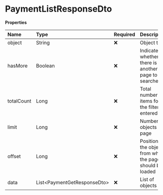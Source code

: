 # PaymentListResponseDto

**Properties**

| Name       | Type                          | Required | Description                                                 |
| :--------- | :---------------------------- | :------- | :---------------------------------------------------------- |
| object     | String                        | ❌       | Object type                                                 |
| hasMore    | Boolean                       | ❌       | Indicates whether there is another page to be searched      |
| totalCount | Long                          | ❌       | Total number of items for the filters entered               |
| limit      | Long                          | ❌       | Number of objects per page                                  |
| offset     | Long                          | ❌       | Position of the object from which the page should be loaded |
| data       | List\<PaymentGetResponseDto\> | ❌       | List of objects                                             |

<!-- This file was generated by liblab | https://liblab.com/ -->
